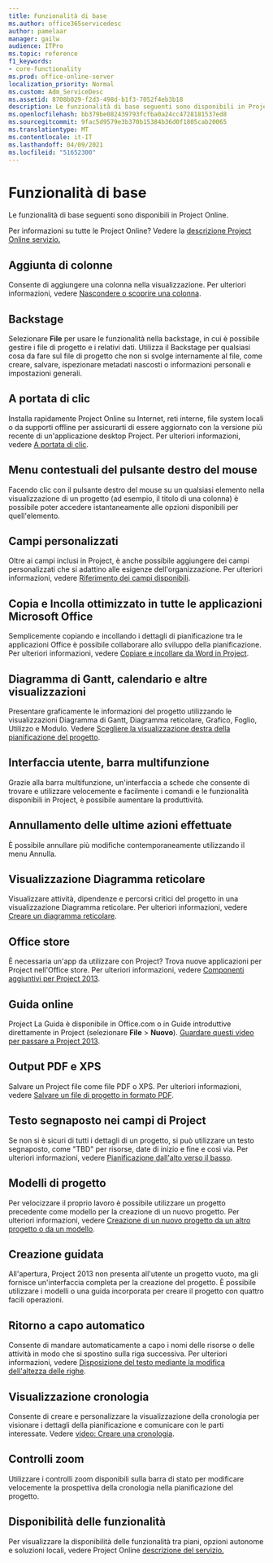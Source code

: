 ```yaml
---
title: Funzionalità di base
ms.author: office365servicedesc
author: pamelaar
manager: gailw
audience: ITPro
ms.topic: reference
f1_keywords:
- core-functionality
ms.prod: office-online-server
localization_priority: Normal
ms.custom: Adm_ServiceDesc
ms.assetid: 8708b029-f2d3-498d-b1f3-7052f4eb3b18
description: Le funzionalità di base seguenti sono disponibili in Project Online.
ms.openlocfilehash: bb379be082439793fcfba0a24cc4728181537ed8
ms.sourcegitcommit: 9fac5d9579e3b370b15384b36d0f1805cab20065
ms.translationtype: MT
ms.contentlocale: it-IT
ms.lasthandoff: 04/09/2021
ms.locfileid: "51652300"
---
```

# <a name="core-functionality"></a>Funzionalità di base

Le funzionalità di base seguenti sono disponibili in Project Online.
  
Per informazioni su tutte le Project Online? Vedere la [descrizione Project Online servizio.](project-online-service-description.md)
  
## <a name="add-columns"></a>Aggiunta di colonne

Consente di aggiungere una colonna nella visualizzazione. Per ulteriori informazioni, vedere [Nascondere o scoprire una colonna](https://go.microsoft.com/fwlink/p/?LinkId=271343).
  
## <a name="backstage"></a>Backstage

Selezionare **File** per usare le funzionalità nella backstage, in cui è possibile gestire i file di progetto e i relativi dati. Utilizza il Backstage per qualsiasi cosa da fare sul file di progetto che non si svolge internamente al file, come creare, salvare, ispezionare metadati nascosti o informazioni personali e impostazioni generali. 
  
## <a name="click-to-run"></a>A portata di clic

Installa rapidamente Project Online su Internet, reti interne, file system locali o da supporti offline per assicurarti di essere aggiornato con la versione più recente di un'applicazione desktop Project. Per ulteriori informazioni, vedere [A portata di clic](/previous-versions/office/office-2013-resource-kit/dd188670(v=office.15)).
  
## <a name="contextual-right-click-menus"></a>Menu contestuali del pulsante destro del mouse

Facendo clic con il pulsante destro del mouse su un qualsiasi elemento nella visualizzazione di un progetto (ad esempio, il titolo di una colonna) è possibile poter accedere istantaneamente alle opzioni disponibili per quell'elemento.
  
## <a name="custom-fields"></a>Campi personalizzati

Oltre ai campi inclusi in Project, è anche possibile aggiungere dei campi personalizzati che si adattino alle esigenze dell'organizzazione. Per ulteriori informazioni, vedere [Riferimento dei campi disponibili](https://support.office.com/article/615a4563-1cc3-40f4-b66f-1b17e793a460).
  
## <a name="enhanced-copy-and-paste-across-microsoft-office-applications"></a>Copia e Incolla ottimizzato in tutte le applicazioni Microsoft Office

Semplicemente copiando e incollando i dettagli di pianificazione tra le applicazioni Office è possibile collaborare allo sviluppo della pianificazione. Per ulteriori informazioni, vedere [Copiare e incollare da Word in Project](https://go.microsoft.com/fwlink/p/?LinkId=271330).
  
## <a name="gantt-chart-calendar-and-task-sheet-views"></a>Diagramma di Gantt, calendario e altre visualizzazioni

Presentare graficamente le informazioni del progetto utilizzando le visualizzazioni Diagramma di Gantt, Diagramma reticolare, Grafico, Foglio, Utilizzo e Modulo. Vedere [Scegliere la visualizzazione destra della pianificazione del progetto](https://go.microsoft.com/fwlink/?LinkId=402905).
  
## <a name="user-interface-the-ribbon"></a>Interfaccia utente, barra multifunzione

Grazie alla barra multifunzione, un'interfaccia a schede che consente di trovare e utilizzare velocemente e facilmente i comandi e le funzionalità disponibili in Project, è possibile aumentare la produttività.

## <a name="multiple-level-undo"></a>Annullamento delle ultime azioni effettuate

È possibile annullare più modifiche contemporaneamente utilizzando il menu Annulla.
  
## <a name="network-diagram-view"></a>Visualizzazione Diagramma reticolare

Visualizzare attività, dipendenze e percorsi critici del progetto in una visualizzazione Diagramma reticolare. Per ulteriori informazioni, vedere [Creare un diagramma reticolare](https://go.microsoft.com/fwlink/p/?LinkId=271338).
  
## <a name="office-store"></a>Office store

È necessaria un'app da utilizzare con Project? Trova nuove applicazioni per Project nell'Office store. Per ulteriori informazioni, vedere [Componenti aggiuntivi per Project 2013](https://go.microsoft.com/fwlink/?LinkId=273883).
  
## <a name="online-help"></a>Guida online

Project La Guida è disponibile in Office.com o in Guide introduttive direttamente in Project (selezionare **File** \> **Nuovo**). [Guardare questi video per passare a Project 2013](https://go.microsoft.com/fwlink/p/?LinkId=271325).
  
## <a name="pdf-and-xps-output"></a>Output PDF e XPS

Salvare un Project file come file PDF o XPS. Per ulteriori informazioni, vedere [Salvare un file di progetto in formato PDF](https://go.microsoft.com/fwlink/p/?LinkId=271350).
  
## <a name="placeholder-text-in-project-fields"></a>Testo segnaposto nei campi di Project

Se non si è sicuri di tutti i dettagli di un progetto, si può utilizzare un testo segnaposto, come "TBD" per risorse, date di inizio e fine e così via. Per ulteriori informazioni, vedere [Pianificazione dall'alto verso il basso](https://go.microsoft.com/fwlink/p/?LinkId=271333).
  
## <a name="project-templates"></a>Modelli di progetto

Per velocizzare il proprio lavoro è possibile utilizzare un progetto precedente come modello per la creazione di un nuovo progetto. Per ulteriori informazioni, vedere [Creazione di un nuovo progetto da un altro progetto o da un modello](https://go.microsoft.com/fwlink/p/?LinkId=271328).
  
## <a name="start-experience"></a>Creazione guidata

All'apertura, Project 2013 non presenta all'utente un progetto vuoto, ma gli fornisce un'interfaccia completa per la creazione del progetto. È possibile utilizzare i modelli o una guida incorporata per creare il progetto con quattro facili operazioni.
  
## <a name="text-wrap"></a>Ritorno a capo automatico

Consente di mandare automaticamente a capo i nomi delle risorse o delle attività in modo che si spostino sulla riga successiva. Per ulteriori informazioni, vedere [Disposizione del testo mediante la modifica dell'altezza delle righe](https://go.microsoft.com/fwlink/p/?LinkId=271344).
  
## <a name="timeline-view"></a>Visualizzazione cronologia

Consente di creare e personalizzare la visualizzazione della cronologia per visionare i dettagli della pianificazione e comunicare con le parti interessate. Vedere [video: Creare una cronologia](https://go.microsoft.com/fwlink/?LinkId=402912).
  
## <a name="zoom-controls"></a>Controlli zoom

Utilizzare i controlli zoom disponibili sulla barra di stato per modificare velocemente la prospettiva della cronologia nella pianificazione del progetto. 
  
## <a name="feature-availability"></a>Disponibilità delle funzionalità

Per visualizzare la disponibilità delle funzionalità tra piani, opzioni autonome e soluzioni locali, vedere Project Online [descrizione del servizio.](project-online-service-description.md)